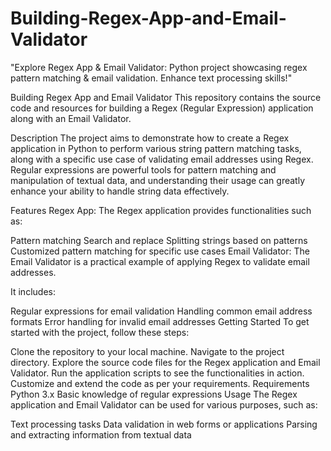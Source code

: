 # Building-Regex-App-and-Email-Validator
 "Explore Regex App &amp; Email Validator: Python project showcasing regex pattern matching &amp; email validation. Enhance text processing skills!"


Building Regex App and Email Validator
This repository contains the source code and resources for building a Regex (Regular Expression) application along with an Email Validator.

Description
The project aims to demonstrate how to create a Regex application in Python to perform various string pattern matching tasks, along with a specific use case of validating email addresses using Regex. Regular expressions are powerful tools for pattern matching and manipulation of textual data, and understanding their usage can greatly enhance your ability to handle string data effectively.

Features
Regex App: The Regex application provides functionalities such as:

Pattern matching
Search and replace
Splitting strings based on patterns
Customized pattern matching for specific use cases
Email Validator: The Email Validator is a practical example of applying Regex to validate email addresses. 

It includes:

Regular expressions for email validation
Handling common email address formats
Error handling for invalid email addresses
Getting Started
To get started with the project, follow these steps:

Clone the repository to your local machine.
Navigate to the project directory.
Explore the source code files for the Regex application and Email Validator.
Run the application scripts to see the functionalities in action.
Customize and extend the code as per your requirements.
Requirements
Python 3.x
Basic knowledge of regular expressions
Usage
The Regex application and Email Validator can be used for various purposes, such as:

Text processing tasks
Data validation in web forms or applications
Parsing and extracting information from textual data
